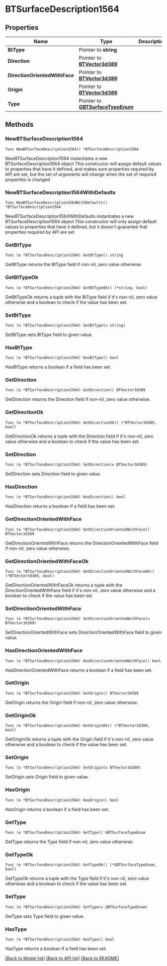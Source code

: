 # BTSurfaceDescription1564

## Properties

Name | Type | Description | Notes
------------ | ------------- | ------------- | -------------
**BtType** | Pointer to **string** |  | [optional] 
**Direction** | Pointer to [**BTVector3d389**](BTVector3d389.md) |  | [optional] 
**DirectionOrientedWithFace** | Pointer to [**BTVector3d389**](BTVector3d389.md) |  | [optional] 
**Origin** | Pointer to [**BTVector3d389**](BTVector3d389.md) |  | [optional] 
**Type** | Pointer to [**GBTSurfaceTypeEnum**](GBTSurfaceTypeEnum.md) |  | [optional] 

## Methods

### NewBTSurfaceDescription1564

`func NewBTSurfaceDescription1564() *BTSurfaceDescription1564`

NewBTSurfaceDescription1564 instantiates a new BTSurfaceDescription1564 object
This constructor will assign default values to properties that have it defined,
and makes sure properties required by API are set, but the set of arguments
will change when the set of required properties is changed

### NewBTSurfaceDescription1564WithDefaults

`func NewBTSurfaceDescription1564WithDefaults() *BTSurfaceDescription1564`

NewBTSurfaceDescription1564WithDefaults instantiates a new BTSurfaceDescription1564 object
This constructor will only assign default values to properties that have it defined,
but it doesn't guarantee that properties required by API are set

### GetBtType

`func (o *BTSurfaceDescription1564) GetBtType() string`

GetBtType returns the BtType field if non-nil, zero value otherwise.

### GetBtTypeOk

`func (o *BTSurfaceDescription1564) GetBtTypeOk() (*string, bool)`

GetBtTypeOk returns a tuple with the BtType field if it's non-nil, zero value otherwise
and a boolean to check if the value has been set.

### SetBtType

`func (o *BTSurfaceDescription1564) SetBtType(v string)`

SetBtType sets BtType field to given value.

### HasBtType

`func (o *BTSurfaceDescription1564) HasBtType() bool`

HasBtType returns a boolean if a field has been set.

### GetDirection

`func (o *BTSurfaceDescription1564) GetDirection() BTVector3d389`

GetDirection returns the Direction field if non-nil, zero value otherwise.

### GetDirectionOk

`func (o *BTSurfaceDescription1564) GetDirectionOk() (*BTVector3d389, bool)`

GetDirectionOk returns a tuple with the Direction field if it's non-nil, zero value otherwise
and a boolean to check if the value has been set.

### SetDirection

`func (o *BTSurfaceDescription1564) SetDirection(v BTVector3d389)`

SetDirection sets Direction field to given value.

### HasDirection

`func (o *BTSurfaceDescription1564) HasDirection() bool`

HasDirection returns a boolean if a field has been set.

### GetDirectionOrientedWithFace

`func (o *BTSurfaceDescription1564) GetDirectionOrientedWithFace() BTVector3d389`

GetDirectionOrientedWithFace returns the DirectionOrientedWithFace field if non-nil, zero value otherwise.

### GetDirectionOrientedWithFaceOk

`func (o *BTSurfaceDescription1564) GetDirectionOrientedWithFaceOk() (*BTVector3d389, bool)`

GetDirectionOrientedWithFaceOk returns a tuple with the DirectionOrientedWithFace field if it's non-nil, zero value otherwise
and a boolean to check if the value has been set.

### SetDirectionOrientedWithFace

`func (o *BTSurfaceDescription1564) SetDirectionOrientedWithFace(v BTVector3d389)`

SetDirectionOrientedWithFace sets DirectionOrientedWithFace field to given value.

### HasDirectionOrientedWithFace

`func (o *BTSurfaceDescription1564) HasDirectionOrientedWithFace() bool`

HasDirectionOrientedWithFace returns a boolean if a field has been set.

### GetOrigin

`func (o *BTSurfaceDescription1564) GetOrigin() BTVector3d389`

GetOrigin returns the Origin field if non-nil, zero value otherwise.

### GetOriginOk

`func (o *BTSurfaceDescription1564) GetOriginOk() (*BTVector3d389, bool)`

GetOriginOk returns a tuple with the Origin field if it's non-nil, zero value otherwise
and a boolean to check if the value has been set.

### SetOrigin

`func (o *BTSurfaceDescription1564) SetOrigin(v BTVector3d389)`

SetOrigin sets Origin field to given value.

### HasOrigin

`func (o *BTSurfaceDescription1564) HasOrigin() bool`

HasOrigin returns a boolean if a field has been set.

### GetType

`func (o *BTSurfaceDescription1564) GetType() GBTSurfaceTypeEnum`

GetType returns the Type field if non-nil, zero value otherwise.

### GetTypeOk

`func (o *BTSurfaceDescription1564) GetTypeOk() (*GBTSurfaceTypeEnum, bool)`

GetTypeOk returns a tuple with the Type field if it's non-nil, zero value otherwise
and a boolean to check if the value has been set.

### SetType

`func (o *BTSurfaceDescription1564) SetType(v GBTSurfaceTypeEnum)`

SetType sets Type field to given value.

### HasType

`func (o *BTSurfaceDescription1564) HasType() bool`

HasType returns a boolean if a field has been set.


[[Back to Model list]](../README.md#documentation-for-models) [[Back to API list]](../README.md#documentation-for-api-endpoints) [[Back to README]](../README.md)


